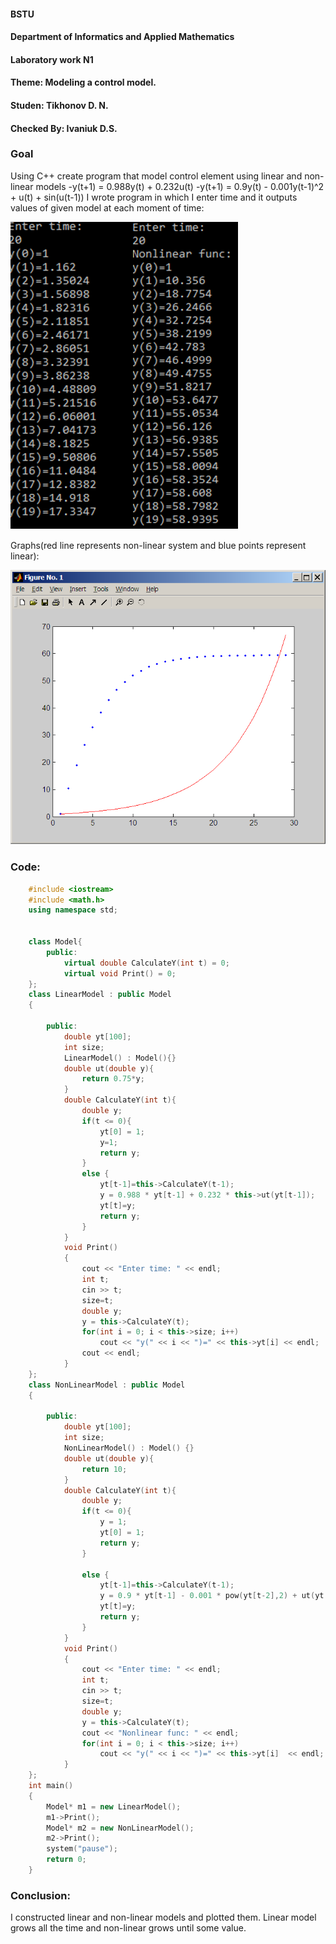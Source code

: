 #### BSTU
#### Department of Informatics and Applied Mathematics
#### Laboratory work N1
#### Theme: Modeling a control model.
#### Studen: Tikhonov D. N.
#### Checked By: Ivaniuk D.S.

### Goal
Using C++ create program that model control element using linear and non-linear models
-y(t+1) = 0.988y(t) + 0.232u(t)
-y(t+1) = 0.9y(t) - 0.001y(t-1)^2 + u(t) + sin(u(t-1))
I wrote program in which I enter time and it outputs values of given model at each moment of time:

![Output](img/Output.PNG)

Graphs(red line represents non-linear system and blue points represent linear):

![Graph](img/MM_1_MatLab.bmp)

### Code:
```C++
	#include <iostream>
	#include <math.h>
	using namespace std;


	class Model{	
		public:
			virtual double CalculateY(int t) = 0;
			virtual void Print() = 0;
	};
	class LinearModel : public Model
	{
		
		public:
			double yt[100];
			int size;
			LinearModel() : Model(){}
			double ut(double y){
				return 0.75*y; 
			}
			double CalculateY(int t){
				double y;
				if(t <= 0){
					yt[0] = 1;
					y=1;
					return y;
				}
				else {
					yt[t-1]=this->CalculateY(t-1);
					y = 0.988 * yt[t-1] + 0.232 * this->ut(yt[t-1]);
					yt[t]=y;
					return y;
				}
			}
			void Print()
			{
				cout << "Enter time: " << endl;
				int t;
				cin >> t;
				size=t;
				double y;
				y = this->CalculateY(t);
				for(int i = 0; i < this->size; i++)
					cout << "y(" << i << ")=" << this->yt[i] << endl;
				cout << endl;
			}
	};
	class NonLinearModel : public Model
	{
		
		public:
			double yt[100];
			int size;
			NonLinearModel() : Model() {}
			double ut(double y){
				return 10; 
			}
			double CalculateY(int t){
				double y;
				if(t <= 0){
					y = 1;
					yt[0] = 1;
					return y;
				}
				
				else {
					yt[t-1]=this->CalculateY(t-1);
					y = 0.9 * yt[t-1] - 0.001 * pow(yt[t-2],2) + ut(yt[t-1]) + sin(ut(yt[t-1]));
					yt[t]=y;
					return y;
				}
			}
			void Print()
			{
				cout << "Enter time: " << endl;
				int t;
				cin >> t;
				size=t;
				double y;
				y = this->CalculateY(t);
				cout << "Nonlinear func: " << endl;
				for(int i = 0; i < this->size; i++)
					cout << "y(" << i << ")=" << this->yt[i]  << endl;
			}
	};
	int main()
	{
		Model* m1 = new LinearModel();
		m1->Print();
		Model* m2 = new NonLinearModel();
		m2->Print();
		system("pause");
		return 0;
	}
```
### Conclusion: 
I constructed linear and non-linear models and plotted them. Linear model grows all the time and non-linear grows until some value.
